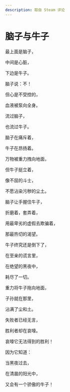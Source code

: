 ```yaml
---
description: 取自 Steam 评论
---
```


# 脑子与牛子

最上面是脑子，

中间是心脏，

下边是牛子。



脑子说：不！

但心是不受控的，

血液被泵向全身。

流过脑子，

也流过牛子。



脑子在痛斥着，

牛子在昂扬着。

万物被重力拽向地面，

但牛子挺立着，

像不屈的斗士，

不愿沾染污秽的尘土。



脑子让手握住牛子，

折磨着，套弄着，

用最卑劣的虚假去欺骗着，

那最热切的渴望。



牛子终究还是倒下了，

在至亲的谎言里，

在绝望的黑夜中，

耗尽了一切。



重力将牛子拖向地面，

子孙就在那里，

沾满了尘和土。

失败者已经无言，

胜利者却在哀嚎。

哀嚎它无法得到的胜利！



因为它知道：

当黑夜过去，

在清晨的阳光中，

又会有一个骄傲的牛子！

